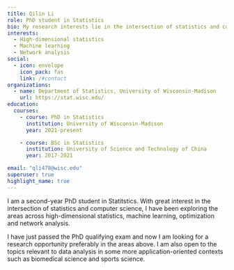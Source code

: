 ```yaml
---
title: Qilin Li
role: PhD student in Statistics
bio: My research interests lie in the intersection of statistics and computer science. 
interests: 
  - High-dimensional statistics
  - Machine learning
  - Network analysis
social:
  - icon: envelope
    icon_pack: fas
    link: /#contact
organizations:
  - name: Department of Statistics, University of Wisconsin-Madison
    url: https://stat.wisc.edu/
education:
  courses:
    - course: PhD in Statistics
      institution: University of Wisconsin-Madison
      year: 2021-present

    - course: BSc in Statistics
      institution: University of Science and Technology of China
      year: 2017-2021

email: "qli478@wisc.edu"
superuser: true
highlight_name: true
---
```

I am a second-year PhD student in Statitstics. With great interest in the intersection of statistics and computer science, I have been exploring the areas across high-dimensional statistics, machine learning, optimization and network analysis. 

I have just passed the PhD qualifying exam and now I am looking for a research opportunity preferably in the areas above. I am also open to the topics relevant to data analysis in some more application-oriented contexts such as biomedical science and sports science. 
